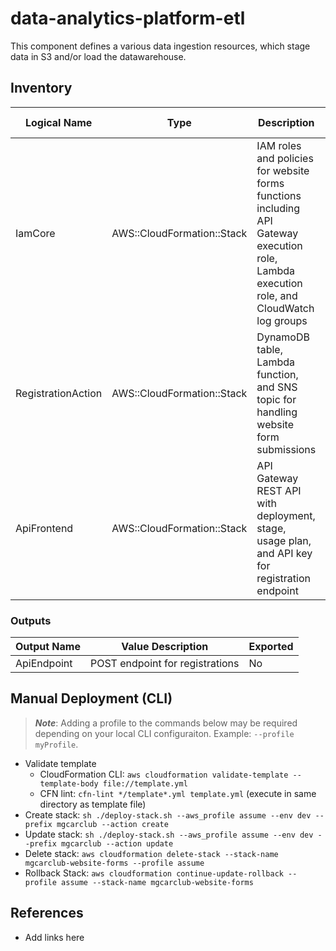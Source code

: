 # data-analytics-platform-etl

This component defines a various data ingestion resources, which stage data in S3 and/or load the datawarehouse.


## Inventory

| Logical Name | Type | Description | Template | Update Policy | Deletion Policy |
|---|---|---|---|---|---|
| IamCore | AWS::CloudFormation::Stack | IAM roles and policies for website forms functions including API Gateway execution role, Lambda execution role, and CloudWatch log groups | ./resource-templates/template-iamcore.yml | (default) | (default) |
| RegistrationAction | AWS::CloudFormation::Stack | DynamoDB table, Lambda function, and SNS topic for handling website form submissions | ./resource-templates/template-registration-action.yml | (default) | (default) |
| ApiFrontend | AWS::CloudFormation::Stack | API Gateway REST API with deployment, stage, usage plan, and API key for registration endpoint | ./resource-templates/template-apigw.yml | (default) | (default) |

### Outputs

| Output Name | Value Description | Exported |
|---|---|---|
| ApiEndpoint | POST endpoint for registrations | No |

## Manual Deployment (CLI)

> ***Note***: Adding a profile to the commands below may be required depending on your local CLI configuraiton. Example: `--profile myProfile`.

- Validate template
  - CloudFormation CLI: `aws cloudformation validate-template --template-body file://template.yml`
  - CFN lint: `cfn-lint */template*.yml template.yml` (execute in same directory as template file)
- Create stack: `sh ./deploy-stack.sh --aws_profile assume --env dev --prefix mgcarclub --action create`
- Update stack: `sh ./deploy-stack.sh --aws_profile assume --env dev --prefix mgcarclub --action update`
- Delete stack: `aws cloudformation delete-stack --stack-name mgcarclub-website-forms --profile assume`
- Rollback Stack: `aws cloudformation continue-update-rollback --profile assume --stack-name mgcarclub-website-forms`
## References

- Add links here
